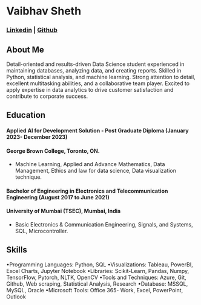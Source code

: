 # Vaibhav Sheth
### [Linkedin](https://www.linkedin.com/in/vaibhav-sheth) | [Github](https://github.com/vaibhavsheth15)
## About Me
Detail-oriented and results-driven Data Science student experienced in maintaining databases, analyzing data, and creating reports. Skilled in Python, statistical analysis, and machine learning. Strong attention to detail, excellent multitasking abilities, and a collaborative team player. Excited to apply expertise in data analytics to drive customer satisfaction and contribute to corporate success.
## Education
#### Applied AI for Development Solution - Post Graduate Diploma (January 2023- December 2023)
#### George Brown College, Toronto, ON.
- Machine Learning, Applied and Advance Mathematics, Data Management, 
Ethics and law for data science, Data visualization technique.
#### Bachelor of Engineering in Electronics and Telecommunication Engineering (August 2017 to June 2021)
#### University of Mumbai (TSEC), Mumbai, India
- Basic Electronics & Communication Engineering, Signals, and Systems, SQL,
Microcontroller.
## Skills
•Programming Languages: Python, SQL
•Visualizations: Tableau, PowerBI, Excel Charts, Jupyter Notebook
•Libraries: Scikit-Learn, Pandas, Numpy, TensorFlow, Pytorch, NLTK, OpenCV
•Tools and Techniques: Azure, Git, Github, Web scraping, Statistical Analysis, Research
•Database: MSSQL, MySQL, Oracle
•Microsoft Tools: Office 365- Work, Excel, PowerPoint, Outlook

